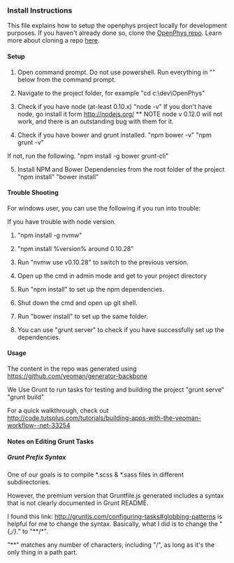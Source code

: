### Install Instructions
This file explains how to setup the openphys project locally for development purposes.
If you haven't already done so, clone the [OpenPhys repo](https://github.com/OpenPhysProject/OpenPhys.git). 
Learn more about cloning a repo [here](https://help.github.com/articles/cloning-a-repository/).

#### Setup

1. Open command prompt. Do not use powershell. Run everything in "" below from the command prompt.

2. Navigate to the project folder, for example "cd c:\dev\OpenPhys"

3. Check if you have node (at-least 0.10.x)
"node -v"
If you don't have node, go install it form http://nodejs.org/
** NOTE node v 0.12.0 will not work, and there is an outstanding bug with them for it.

4. Check if you have bower and grunt installed.
"npm bower -v"
"npm grunt -v"

If not, run the following.
"npm install -g bower grunt-cli"

5. Install NPM and Bower Dependencies from the root folder of the project
"npm install"
"bower install"

#### Trouble Shooting

For windows user, you can use the following if you run into trouble:

If you have trouble with node version.

1. "npm install -g nvmw"

2. "npm install %version% around 0.10.28"

3. Run "nvmw use v0.10.28" to switch to the previous version.

4. Open up the cmd in admin mode and get to your project directory

5. Run "npm install" to set up the npm dependencies.

6. Shut down the cmd and open up git shell.

7. Run "bower install" to set up the same folder.

8. You can use "grunt server" to check if you have successfully set up the dependencies.

#### Usage
The content in the repo was generated using https://github.com/yeoman/generator-backbone

We Use Grunt to run tasks for testing and building the project
"grunt serve"
"grunt build"

For a quick walkthrough, check out http://code.tutsplus.com/tutorials/building-apps-with-the-yeoman-workflow--net-33254


#### Notes on Editing Grunt Tasks

##### Grunt Prefix Syntax

One of our goals is to compile *.scss & *.sass files in different subdirectories.

However, the premium version that Gruntfile.js generated includes a syntax that
is not clearly documented in Grunt README.

I found this link: http://gruntjs.com/configuring-tasks#globbing-patterns is helpful for
me to change the syntax. Basically, what I did is to change the "{,*/}*." to "**/*".

"**"  matches any number of characters, including "/", as long as it's the only thing in a path part.

